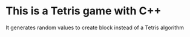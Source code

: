 # This is a Tetris game with C++
It generates random values to create block instead of a Tetris algorithm

